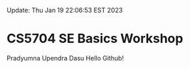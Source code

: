  Update: Thu Jan 19 22:06:53 EST 2023
# CS5704 SE Basics Workshop
Pradyumna Upendra Dasu
Hello Github!
